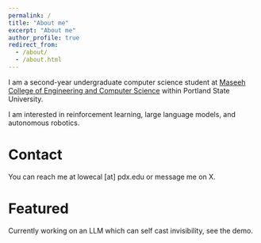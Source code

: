 ```yaml
---
permalink: /
title: "About me"
excerpt: "About me"
author_profile: true
redirect_from: 
  - /about/
  - /about.html
---
```


I am a second-year undergraduate computer science student at [Maseeh College of Engineering and Computer Science](https://www.pdx.edu/engineering/) within Portland State University.

I am interested in reinforcement learning, large language models, and autonomous robotics.

Contact
=====
You can reach me at lowecal [at] pdx.edu or message me on X.

Featured
=====
Currently working on an LLM which can self cast invisibility, see the demo.
